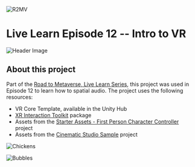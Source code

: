 ![R2MV](https://i.imgur.com/SAdxi7s.png)

Live Learn Episode 12 -- Intro to VR
====

![Header Image](https://i.imgur.com/ijib3S2.png)

## About this project
Part of the [Road to Metaverse, Live Learn Series](https://learn.unity.com/project/road-to-the-metaverse-live), this project was used in Episode 12 to learn how to spatial audio. The project uses the following resources:
- VR Core Template, available in the Unity Hub
- [XR Interaction Toolkit](https://docs.unity3d.com/Packages/com.unity.xr.interaction.toolkit@0.9/manual/index.html) package
- Assets from the [Starter Assets - First Person Character Controller](https://assetstore.unity.com/packages/essentials/starter-assets-first-person-character-controller-196525) project
- Assets from the [Cinematic Studio Sample](https://assetstore.unity.com/packages/templates/tutorials/cinematic-studio-sample-192852) project

![Chickens](https://i.imgur.com/430wqc8.gif)

![Bubbles](https://i.imgur.com/yHqi4L2.gif)

